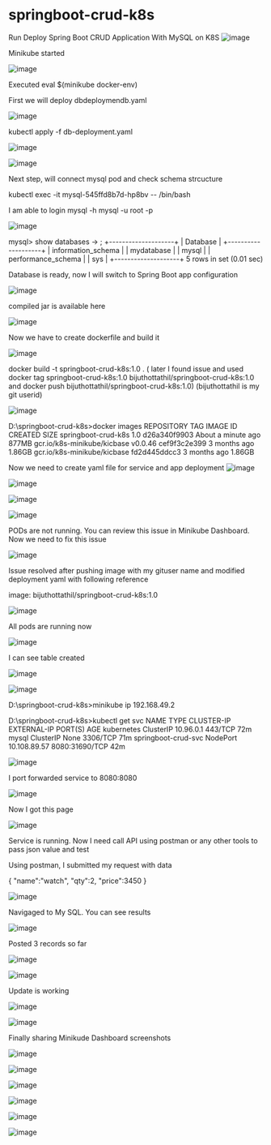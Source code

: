 # springboot-crud-k8s
Run  Deploy Spring Boot CRUD Application With MySQL on K8S
![image](https://github.com/user-attachments/assets/f560b005-883c-4c03-936f-f59389420b0e)


Minikube started

![image](https://github.com/user-attachments/assets/1d431735-e117-4479-94f4-4239bcd39cbd)

Executed   eval $(minikube docker-env)


First we will deploy  dbdeploymendb.yaml

![image](https://github.com/user-attachments/assets/0d242265-cea2-4c29-92b7-02c3e54fe64d)


 kubectl apply -f db-deployment.yaml 

![image](https://github.com/user-attachments/assets/e1f2943b-0469-4165-9da8-fa19efec1ba1)

![image](https://github.com/user-attachments/assets/635ad902-2e63-4939-b525-4b9d302043c0)


Next step, will connect mysql pod and check schema strcucture

kubectl exec -it mysql-545ffd8b7d-hp8bv -- /bin/bash

I am able to login   mysql -h mysql -u root -p


![image](https://github.com/user-attachments/assets/1abced38-65d5-46de-a8a2-aa500aabfe9c)

mysql> show databases
    -> ;
+--------------------+
| Database           |
+--------------------+
| information_schema |
| mydatabase         |
| mysql              |
| performance_schema |
| sys                |
+--------------------+
5 rows in set (0.01 sec)


Database is ready, now I will switch to Spring Boot app configuration


![image](https://github.com/user-attachments/assets/465925a2-9c0a-4aee-a55c-05a095f16e22)

compiled jar is available here



![image](https://github.com/user-attachments/assets/9128bc7b-d589-4f26-a4b4-568884bd46ed)

Now we have to create dockerfile and build it

![image](https://github.com/user-attachments/assets/62b5f191-c16c-4cbe-9dcc-c307052df8ae)

docker build -t springboot-crud-k8s:1.0 .  ( later I found issue and used docker tag springboot-crud-k8s:1.0 bijuthottathil/springboot-crud-k8s:1.0  and docker push bijuthottathil/springboot-crud-k8s:1.0) (bijuthottathil is my git userid)

![image](https://github.com/user-attachments/assets/6d2fab42-7eaf-4c7b-8a82-2e2d7d1c487e)

D:\springboot-crud-k8s>docker images
REPOSITORY                    TAG       IMAGE ID       CREATED              SIZE
springboot-crud-k8s           1.0       d26a340f9903   About a minute ago   877MB
gcr.io/k8s-minikube/kicbase   v0.0.46   cef9f3c2e399   3 months ago         1.86GB
gcr.io/k8s-minikube/kicbase   <none>    fd2d445ddcc3   3 months ago         1.86GB

Now we need to create yaml file for service and app deployment
![image](https://github.com/user-attachments/assets/0158813e-69b5-4a9a-a4ac-35ec9460e4fc)


![image](https://github.com/user-attachments/assets/53b4c3cf-641f-45ac-9496-52509d6cef97)



![image](https://github.com/user-attachments/assets/b953e23b-d4ae-4d8e-bec8-eb376bb7ce54)

![image](https://github.com/user-attachments/assets/73be2830-d0a1-4b99-98cc-5ed69f5c0a1d)

PODs are not running. You can review this issue in Minikube Dashboard. Now we need to fix this issue

![image](https://github.com/user-attachments/assets/11d06fb1-0cc2-41a1-8606-c57e2f28ca4b)


Issue resolved after pushing image with my gituser name and modified deployment yaml with following reference

   image: bijuthottathil/springboot-crud-k8s:1.0

   ![image](https://github.com/user-attachments/assets/a468438f-753f-4945-a009-1efc2b676d68)


All pods are running now

![image](https://github.com/user-attachments/assets/9f960a57-413e-4175-923a-6c94d9543991)


I can see table created 


![image](https://github.com/user-attachments/assets/795160b4-c527-4c61-ab03-19310c038f40)

![image](https://github.com/user-attachments/assets/d3a84fcb-7ed5-4e6f-8492-a482aab64d05)

D:\springboot-crud-k8s>minikube ip
192.168.49.2

D:\springboot-crud-k8s>kubectl get svc
NAME                  TYPE        CLUSTER-IP     EXTERNAL-IP   PORT(S)          AGE
kubernetes            ClusterIP   10.96.0.1      <none>        443/TCP          72m
mysql                 ClusterIP   None           <none>        3306/TCP         71m
springboot-crud-svc   NodePort    10.108.89.57   <none>        8080:31690/TCP   42m

![image](https://github.com/user-attachments/assets/e225a938-071d-4fe5-9648-edcdee79fd55)


I port forwarded service to 8080:8080


![image](https://github.com/user-attachments/assets/0e3d6ee7-db95-44ca-a329-ba9792b8c062)


Now I got this page

![image](https://github.com/user-attachments/assets/ad91d09d-ce88-46b6-920a-f2afc092055e)

Service is running. Now I need call API using postman or any other tools to pass json value and test

Using postman, I submitted my request with data

{
  "name":"watch",
   "qty":2,
   "price":3450
}

![image](https://github.com/user-attachments/assets/174608ff-cc8e-41d6-9430-1fe7f59d3d9b)


Navigaged to My SQL. You can see results

![image](https://github.com/user-attachments/assets/b92910df-6820-4322-90d7-5b705279bede)

Posted 3 records so far

![image](https://github.com/user-attachments/assets/4c049aa5-0a57-4419-96bb-78305e9d07b1)




![image](https://github.com/user-attachments/assets/92a5f286-ad8f-43a3-ab29-36936219b35a)

Update is working

![image](https://github.com/user-attachments/assets/ba1eb27e-1306-4ed8-a18c-057553cfb34e)


![image](https://github.com/user-attachments/assets/c6b73e3f-03de-40c3-9849-c2ce4ad01758)

Finally sharing Minikude Dashboard screenshots

![image](https://github.com/user-attachments/assets/4f0240c3-2ded-45b9-8bd2-7586e2ea01db)

![image](https://github.com/user-attachments/assets/bee69166-a350-4402-ab2e-9154f540ab14)


![image](https://github.com/user-attachments/assets/33051b79-5649-485d-91da-47a072c32458)


![image](https://github.com/user-attachments/assets/0dc11593-0c4c-4a0e-9cde-e92544887d56)

![image](https://github.com/user-attachments/assets/7b2e4cc6-3ff2-4f9d-8063-3f7af6f29446)

![image](https://github.com/user-attachments/assets/db7f9497-a847-494d-b4f1-5fc0a0521ed5)



